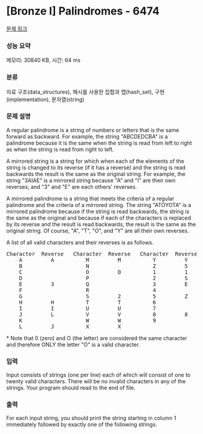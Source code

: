 # [Bronze I] Palindromes - 6474 

[문제 링크](https://www.acmicpc.net/problem/6474) 

### 성능 요약

메모리: 30840 KB, 시간: 64 ms

### 분류

자료 구조(data_structures), 해시를 사용한 집합과 맵(hash_set), 구현(implementation), 문자열(string)

### 문제 설명

<p>A regular palindrome is a string of numbers or letters that is the same forward as backward.  For example, the string "ABCDEDCBA" is a palindrome because it is the same when the string is read from left to right as when the string is read from right to left. </p>

<p>A mirrored string is a string for which when each of the elements of the string is changed to its reverse (if it has a reverse) and the string is read backwards the result is the same as the original string. For example, the string "3AIAE" is a mirrored string because "A" and "I" are their own reverses, and "3" and "E" are each others' reverses. </p>

<p>A mirrored palindrome is a string that meets the criteria of a regular palindrome and the criteria of a mirrored string.  The string "ATOYOTA" is a mirrored palindrome because if the string is read backwards, the string is the same as the original and because if each of the characters is replaced by its reverse and the result is read backwards, the result is the same as the original string.  Of course, "A", "T", "O", and "Y" are all their own reverses. </p>

<p>A list of all valid characters and their reverses is as follows. </p>

<pre>Character  Reverse   Character  Reverse   Character  Reverse 
    A         A          M         M          Y         Y 
    B                    N                    Z         5 
    C                    O         O          1         1 
    D                    P                    2         S 
    E         3          Q                    3         E 
    F                    R                    4 
    G                    S         2          5         Z 
    H         H          T         T          6 
    I         I          U         U          7 
    J         L          V         V          8         8 
    K                    W         W          9 
    L         J          X         X 
</pre>

<p>* Note that 0 (zero) and O (the letter) are considered the same character and therefore ONLY the letter "O" is a valid character.</p>

### 입력 

 <p>Input consists of strings (one per line) each of which will consist of one to twenty valid characters. There will be no invalid characters in any of the strings. Your program should read to the end of file. </p>

### 출력 

 <p>For each input string, you should print the string starting in column 1 immediately followed by exactly one of the following strings. </p>

